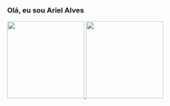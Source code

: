 ### Olá, eu sou Ariel Alves

<div>
  <a href="https://github.com/AriiiAlves">
  <img height="180em" src="https://github-readme-stats.vercel.app/api?username=AriiiAlves&show_icons=true&theme=transparent&include_all_commits=true&count_private=true"/>
  <img height="180em" src="https://github-readme-stats.vercel.app/api/top-langs/?username=AriiiAlves&layout-compact&langs-count=16&theme=transparent"/>
</div>
